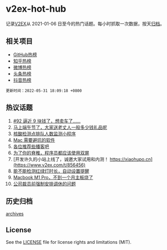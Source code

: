 # v2ex-hot-hub

 记录[V2EX](https://www.v2ex.com/)从 2021-01-06 日至今的热门话题。每小时抓取一次数据，按天[归档](archives)。
 
 ## 相关项目

- [GitHub热榜](https://github.com/lonnyzhang423/github-hot-hub)
- [知乎热榜](https://github.com/lonnyzhang423/zhihu-hot-hub)
- [微博热榜](https://github.com/lonnyzhang423/weibo-hot-hub)
- [头条热榜](https://github.com/lonnyzhang423/toutiao-hot-hub)
- [抖音热榜](https://github.com/lonnyzhang423/douyin-hot-hub)


 `更新时间：2022-05-31 18:09:18 +0800`

## 热议话题

1. [#92 逼近 9 块钱了，想卖车了……](https://www.v2ex.com/t/856405)
1. [马上端午节了，大家送老丈人一般多少钱礼品呢](https://www.v2ex.com/t/856362)
1. [核酸检测点排队人数监测小程序](https://www.v2ex.com/t/856305)
1. [Mac 需要避坑的软件](https://www.v2ex.com/t/856318)
1. [各位推荐些播客吧](https://www.v2ex.com/t/856357)
1. [为了你的脊椎，程序员都应该使用双屏](https://www.v2ex.com/t/856383)
1. [开发许久的小站上线了，诚邀大家试用和内测！ https://xiaohupo.cn](https://www.v2ex.com/t/856456)
1. [能不能检测红绿灯时长，自动设置提醒](https://www.v2ex.com/t/856361)
1. [Macbook M1 Pro，不到一个月主板烧了](https://www.v2ex.com/t/856404)
1. [公司裁员前强制安排调休的问题](https://www.v2ex.com/t/856359)

## 历史归档

[archives](archives)

## License

See the [LICENSE](LICENSE) file for license rights and limitations (MIT).
